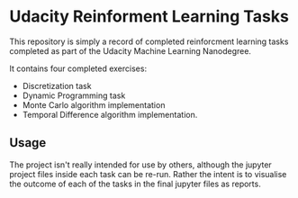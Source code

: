 # Udacity Reinforment Learning Tasks

This repository is simply a record of completed reinforcment learning tasks completed as part of the Udacity Machine Learning Nanodegree.

It contains four completed exercises:

- Discretization task
- Dynamic Programming task
- Monte Carlo algorithm implementation
- Temporal Difference algorithm implementation.


## Usage

The project isn't really intended for use by others, although the jupyter project files inside each task can be re-run. Rather the intent is to visualise the outcome of each of the tasks in the final jupyter files as reports.